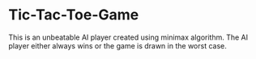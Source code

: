 # Tic-Tac-Toe-Game
This is an unbeatable AI player created using minimax algorithm. The AI player either always wins or the game is drawn in the worst case.
